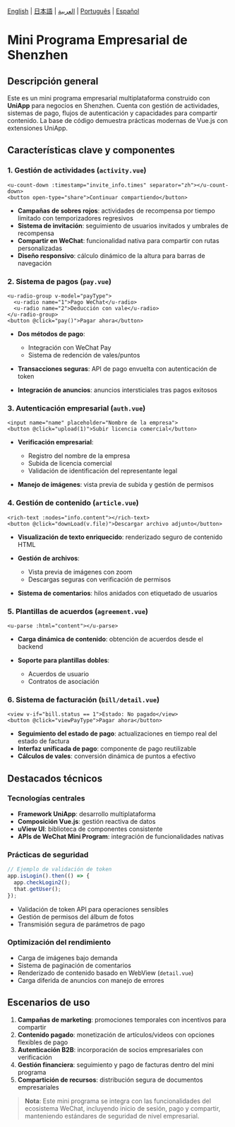 
[English](README.md) | [日本語](README-jp.md) | [العربية](README-ar.md) | [Português](README-pt.md) | [Español](README-es.md)

# Mini Programa Empresarial de Shenzhen

## Descripción general
Este es un mini programa empresarial multiplataforma construido con **UniApp** para negocios en Shenzhen. Cuenta con gestión de actividades, sistemas de pago, flujos de autenticación y capacidades para compartir contenido. La base de código demuestra prácticas modernas de Vue.js con extensiones UniApp.

## Características clave y componentes

### 1. Gestión de actividades (`activity.vue`)
```vue
<u-count-down :timestamp="invite_info.times" separator="zh"></u-count-down>
<button open-type="share">Continuar compartiendo</button>
````

* **Campañas de sobres rojos**: actividades de recompensa por tiempo limitado con temporizadores regresivos
* **Sistema de invitación**: seguimiento de usuarios invitados y umbrales de recompensa
* **Compartir en WeChat**: funcionalidad nativa para compartir con rutas personalizadas
* **Diseño responsivo**: cálculo dinámico de la altura para barras de navegación

### 2. Sistema de pagos (`pay.vue`)

```vue
<u-radio-group v-model="payType">
  <u-radio name="1">Pago WeChat</u-radio>
  <u-radio name="2">Deducción con vale</u-radio>
</u-radio-group>
<button @click="pay()">Pagar ahora</button>
```

* **Dos métodos de pago**:

  * Integración con WeChat Pay
  * Sistema de redención de vales/puntos
* **Transacciones seguras**: API de pago envuelta con autenticación de token
* **Integración de anuncios**: anuncios intersticiales tras pagos exitosos

### 3. Autenticación empresarial (`auth.vue`)

```vue
<input name="name" placeholder="Nombre de la empresa">
<button @click="upload(1)">Subir licencia comercial</button>
```

* **Verificación empresarial**:

  * Registro del nombre de la empresa
  * Subida de licencia comercial
  * Validación de identificación del representante legal
* **Manejo de imágenes**: vista previa de subida y gestión de permisos

### 4. Gestión de contenido (`article.vue`)

```vue
<rich-text :nodes="info.content"></rich-text>
<button @click="downLoad(v.file)">Descargar archivo adjunto</button>
```

* **Visualización de texto enriquecido**: renderizado seguro de contenido HTML
* **Gestión de archivos**:

  * Vista previa de imágenes con zoom
  * Descargas seguras con verificación de permisos
* **Sistema de comentarios**: hilos anidados con etiquetado de usuarios

### 5. Plantillas de acuerdos (`agreement.vue`)

```vue
<u-parse :html="content"></u-parse>
```

* **Carga dinámica de contenido**: obtención de acuerdos desde el backend
* **Soporte para plantillas dobles**:

  * Acuerdos de usuario
  * Contratos de asociación

### 6. Sistema de facturación (`bill/detail.vue`)

```vue
<view v-if="bill.status == 1">Estado: No pagado</view>
<button @click="viewPayType">Pagar ahora</button>
```

* **Seguimiento del estado de pago**: actualizaciones en tiempo real del estado de factura
* **Interfaz unificada de pago**: componente de pago reutilizable
* **Cálculos de vales**: conversión dinámica de puntos a efectivo

## Destacados técnicos

### Tecnologías centrales

* **Framework UniApp**: desarrollo multiplataforma
* **Composición Vue.js**: gestión reactiva de datos
* **uView UI**: biblioteca de componentes consistente
* **APIs de WeChat Mini Program**: integración de funcionalidades nativas

### Prácticas de seguridad

```javascript
// Ejemplo de validación de token
app.isLogin().then(() => {
  app.checkLogin2();
  that.getUser();
});
```

* Validación de token API para operaciones sensibles
* Gestión de permisos del álbum de fotos
* Transmisión segura de parámetros de pago

### Optimización del rendimiento

* Carga de imágenes bajo demanda
* Sistema de paginación de comentarios
* Renderizado de contenido basado en WebView (`detail.vue`)
* Carga diferida de anuncios con manejo de errores

## Escenarios de uso

1. **Campañas de marketing**: promociones temporales con incentivos para compartir
2. **Contenido pagado**: monetización de artículos/videos con opciones flexibles de pago
3. **Autenticación B2B**: incorporación de socios empresariales con verificación
4. **Gestión financiera**: seguimiento y pago de facturas dentro del mini programa
5. **Compartición de recursos**: distribución segura de documentos empresariales

> **Nota**: Este mini programa se integra con las funcionalidades del ecosistema WeChat, incluyendo inicio de sesión, pago y compartir, manteniendo estándares de seguridad de nivel empresarial.


